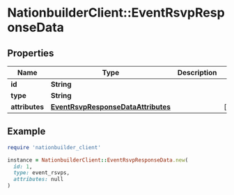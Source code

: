 # NationbuilderClient::EventRsvpResponseData

## Properties

| Name | Type | Description | Notes |
| ---- | ---- | ----------- | ----- |
| **id** | **String** |  |  |
| **type** | **String** |  |  |
| **attributes** | [**EventRsvpResponseDataAttributes**](EventRsvpResponseDataAttributes.md) |  | [optional] |

## Example

```ruby
require 'nationbuilder_client'

instance = NationbuilderClient::EventRsvpResponseData.new(
  id: 1,
  type: event_rsvps,
  attributes: null
)
```

